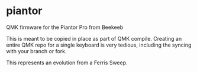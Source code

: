# piantor
QMK firmware for the Piantor Pro from Beekeeb

This is meant to be copied in place as part of QMK compile.  Creating an entire QMK repo for a single keyboard is very tedious, including the syncing with your branch or fork.

This represents an evolution from a Ferris Sweep.
